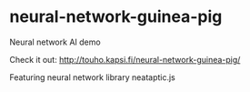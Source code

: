 # neural-network-guinea-pig
Neural network AI demo

Check it out: http://touho.kapsi.fi/neural-network-guinea-pig/

Featuring neural network library neataptic.js

